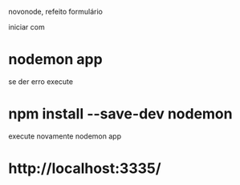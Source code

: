 novonode, refeito formulário 

iniciar com
# nodemon app

se der erro execute
# npm install --save-dev nodemon

execute novamente
nodemon app

#  http://localhost:3335/
